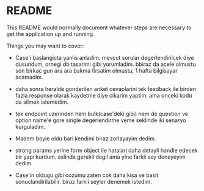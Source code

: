 # README

This README would normally document whatever steps are necessary to get the
application up and running.

Things you may want to cover:

* Case'i baslangicta yanlis anladim. mevcut sorular degerlendirilcek diye dusundum, ornegi db tasarimi gibi yorumladim. bbiraz da acele olmustu son birkac gun ara ara bakma firsatim olmustu, 1 hafta bilgisayar acamadim.

* daha sonra heralde gonderilen anket cevaplarini tek feedback ile birden fazla response olarak kaydetme diye cikarim yaptim. ama onceki kodu da silmek istemedim.

* tek endpoint uzerinden hem bulk(case'deki gibi) hem de question ve option name'e gore single degerlendirme veme seklinde iki senaryo kurguladim.

* Madem boyle oldu bari kendimi biraz zorlayayim dedim.

* strong params yerine form object ile hatalari daha detayli handle edecek bir yapi kurdum. aslinda gerekli degil ama yine farkli sey deneyeyim dedim.

* Case'in oldugu gibi cozumu zaten cok daha kisa ve basit sonuclandirilabilir. biraz farkli seyler denemek istedim. 


